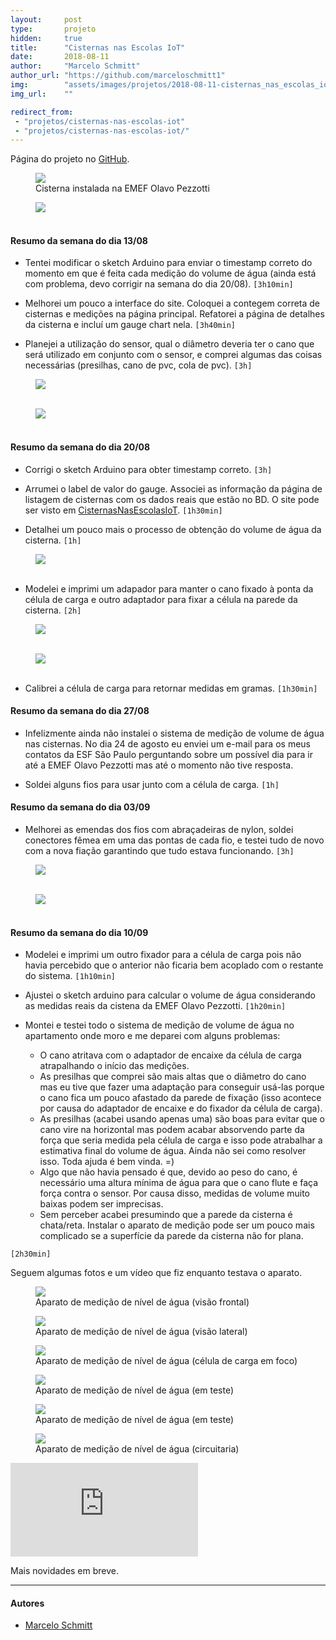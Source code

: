 ```yaml
---
layout:     post
type:       projeto
hidden:     true
title:      "Cisternas nas Escolas IoT"
date:       2018-08-11
author:     "Marcelo Schmitt"
author_url: "https://github.com/marceloschmitt1"
img:        "assets/images/projetos/2018-08-11-cisternas_nas_escolas_iot/cisterna.jpg"
img_url:    ""

redirect_from:
 - "projetos/cisternas-nas-escolas-iot"
 - "projetos/cisternas-nas-escolas-iot/"
---
```


Página do projeto no [GitHub](https://github.com/marceloschmitt1/ProjetoCisternasNasEscolasIoT).

<div class="img-container">
  <figure>
    <img class="large" src="{{ site.baseurl }}/assets/images/projetos/2018-08-11-cisternas_nas_escolas_iot/cisterna.jpg">
    <figcaption>Cisterna instalada na EMEF Olavo Pezzotti</figcaption>
  </figure>
  <figure>
    <img class="large" src="{{ site.baseurl }}/assets/images/projetos/2018-08-11-cisternas_nas_escolas_iot/dimensoes_cisterna.jpg">
    <figcaption>&nbsp;</figcaption>
  </figure>
</div>

#### Resumo da semana do dia 13/08

- Tentei modificar o sketch Arduino para enviar o timestamp correto do momento em que é feita cada medição do volume de água (ainda está com problema, devo corrigir na semana do dia 20/08). `[3h10min]`

- Melhorei um pouco a interface do site. Coloquei a contegem correta de cisternas e medições na página principal. Refatorei a página de detalhes da cisterna e incluí um gauge chart nela. `[3h40min]`

- Planejei a utilização do sensor, qual o diâmetro deveria ter o cano que será utilizado em conjunto com o sensor, e comprei algumas das coisas necessárias (presilhas, cano de pvc, cola de pvc). `[3h]`

<div class="img-container">
  <figure>
    <img class="large" src="{{ site.baseurl }}/assets/images/projetos/2018-08-11-cisternas_nas_escolas_iot/plano.png">
    <figcaption>&nbsp;</figcaption>
  </figure>
  <figure>
    <img class="large" src="{{ site.baseurl }}/assets/images/projetos/2018-08-11-cisternas_nas_escolas_iot/cano.png">
    <figcaption>&nbsp;</figcaption>
  </figure>
</div>

#### Resumo da semana do dia 20/08

- Corrigi o sketch Arduino para obter timestamp correto. `[3h]`

- Arrumei o label de valor do gauge. Associei as informação da página de listagem de cisternas com os dados reais que estão no BD. O site pode ser visto em [CisternasNasEscolasIoT](http://marcelosc.pythonanywhere.com/). `[1h30min]`

- Detalhei um pouco mais o processo de obtenção do volume de água da cisterna. `[1h]`

<div class="img-container">
  <figure>
    <img class="large" src="{{ site.baseurl }}/assets/images/projetos/2018-08-11-cisternas_nas_escolas_iot/plano_detalhado.png">
    <figcaption>&nbsp;</figcaption>
  </figure>
</div>

- Modelei e imprimi um adapador para manter o cano fixado à ponta da célula de carga e outro adaptador para fixar a célula na parede da cisterna. `[2h]`

<div class="img-container">
  <figure>
    <img src="{{ site.baseurl }}/assets/images/projetos/2018-08-11-cisternas_nas_escolas_iot/adaptador_sensor_cano.jpg">
    <figcaption>&nbsp;</figcaption>
  </figure>
  <figure>
    <img src="{{ site.baseurl }}/assets/images/projetos/2018-08-11-cisternas_nas_escolas_iot/adaptador_sensor_cano_baixo.jpg">
    <figcaption>&nbsp;</figcaption>
  </figure>
</div>

- Calibrei a célula de carga para retornar medidas em gramas. `[1h30min]`

#### Resumo da semana do dia 27/08

- Infelizmente ainda não instalei o sistema de medição de volume de água nas cisternas. No dia 24 de agosto eu enviei um e-mail para os meus contatos da ESF São Paulo perguntando sobre um possível dia para ir até a EMEF Olavo Pezzotti mas até o momento não tive resposta.

- Soldei alguns fios para usar junto com a célula de carga. `[1h]`

#### Resumo da semana do dia 03/09

- Melhorei as emendas dos fios com abraçadeiras de nylon, soldei conectores fêmea em uma das pontas de cada fio, e testei tudo de novo com a nova fiação garantindo que tudo estava funcionando. `[3h]`

<div class="img-container">
  <figure>
    <img src="{{ site.baseurl }}/assets/images/projetos/2018-08-11-cisternas_nas_escolas_iot/fios_longos.jpg">
    <figcaption>&nbsp;</figcaption>
  </figure>
  <figure>
    <img src="{{ site.baseurl }}/assets/images/projetos/2018-08-11-cisternas_nas_escolas_iot/vedacao_cano.jpg">
    <figcaption>&nbsp;</figcaption>
  </figure>
</div>

#### Resumo da semana do dia 10/09

- Modelei e imprimi um outro fixador para a célula de carga pois não havia percebido que o anterior não ficaria bem acoplado com o restante do sistema. `[1h10min]`

- Ajustei o sketch arduino para calcular o volume de água considerando as medidas reais da cistena da EMEF Olavo Pezzotti. `[1h20min]`

- Montei e testei todo o sistema de medição de volume de água no apartamento onde moro e me deparei com alguns problemas:

	- O cano atritava com o adaptador de encaixe da célula de carga atrapalhando o início das medições.
	- As presilhas que comprei são mais altas que o diâmetro do cano mas eu tive que fazer uma adaptação para conseguir usá-las porque o cano fica um pouco afastado da parede de fixação (isso acontece por causa do adaptador de encaixe e do fixador da célula de carga).
	- As presilhas (acabei usando apenas uma) são boas para evitar que o cano vire na horizontal mas podem acabar absorvendo parte da força que seria medida pela célula de carga e isso pode atrabalhar a estimativa final do volume de água. Ainda não sei como resolver isso. Toda ajuda é bem vinda. =)
	- Algo que não havia pensado é que, devido ao peso do cano, é necessário uma altura mínima de água para que o cano flute e faça força contra o sensor. Por causa disso, medidas de volume muito baixas podem ser imprecisas.
	- Sem perceber acabei presumindo que a parede da cisterna é chata/reta. Instalar o aparato de medição pode ser um pouco mais complicado se a superfície da parede da cisterna não for plana.

`[2h30min]`

Seguem algumas fotos e um vídeo que fiz enquanto testava o aparato.

<div class="img-container">
  <figure>
    <img src="{{ site.baseurl }}/assets/images/projetos/2018-08-11-cisternas_nas_escolas_iot/sistema_medicao_frente.jpg">
    <figcaption>Aparato de medição de nível de água (visão frontal)</figcaption>
  </figure>
  <figure>
    <img src="{{ site.baseurl }}/assets/images/projetos/2018-08-11-cisternas_nas_escolas_iot/sistema_medicao_lado.jpg">
    <figcaption>Aparato de medição de nível de água (visão lateral)</figcaption>
  </figure>
  <figure>
    <img src="{{ site.baseurl }}/assets/images/projetos/2018-08-11-cisternas_nas_escolas_iot/sistema_medicao_sensor.jpg">
    <figcaption>Aparato de medição de nível de água (célula de carga em foco)</figcaption>
  </figure>
</div>

<div class="img-container">
  <figure>
    <img src="{{ site.baseurl }}/assets/images/projetos/2018-08-11-cisternas_nas_escolas_iot/sistema_medicao_teste.jpg">
    <figcaption>Aparato de medição de nível de água (em teste)</figcaption>
  </figure>
  <figure>
    <img src="{{ site.baseurl }}/assets/images/projetos/2018-08-11-cisternas_nas_escolas_iot/sistema_medicao_base.jpg">
    <figcaption>Aparato de medição de nível de água (em teste)</figcaption>
  </figure>
  <figure>
    <img src="{{ site.baseurl }}/assets/images/projetos/2018-08-11-cisternas_nas_escolas_iot/sistema_medicao_circuitaria.jpg">
    <figcaption>Aparato de medição de nível de água (circuitaria)</figcaption>
  </figure>
</div>

<iframe class="youtube" src="https://www.youtube.com/embed/AkCujOrr3nY?rel=0" frameborder="0" allowfullscreen></iframe>

Mais novidades em breve.

----

#### Autores

- [Marcelo Schmitt](https://github.com/marceloschmitt1)
